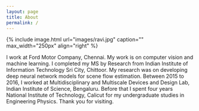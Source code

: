 ```yaml
---
layout: page
title: About
permalink: /
---
```


{% include image.html url="images/ravi.jpg" caption="" max_width="250px" align="right" %}

I work at Ford Motor Company, Chennai. My work is on computer vision and machine learning. I completed my MS by Research from Indian Institute of Information Technology Sri City, Chittoor. My research was on developing deep neural network models for scene flow estimation. Between 2015 to 2016, I worked at Multidisciplinary and Multiscale Devices and Design Lab, Indian Institute of Science, Bengaluru. Before that I spent four years National Institute of Technology, Calicut for my undergraduate studies in Engineering Physics. Thank you for visiting.

<!-- 
## Contact

Rebel base <br />
[Yavin] <br />
Galaxy far far away<br />
Email: [chewy@rebel.com]


[Yavin]: https://en.wikipedia.org/wiki/Yavin
[chewy@rebel.com]: mailto:chewy@rebel.com
-->